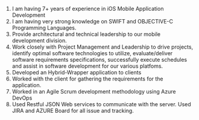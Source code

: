 1. I am having 7+ years of experience in iOS Mobile Application Development
2. I am having very strong knowledge on SWIFT and OBJECTIVE-C Programming Languages.
3. Provide architectural and technical leadership to our mobile development division.
4. Work closely with Project Management and Leadership to drive projects, identify optimal software technologies to utilize, evaluate/deliver software requirements specifications, successfully execute schedules and assist in software development for our various platfoms.
5. Developed an Hybrid-Wrapper application to clients
6. Worked with the client for gathering the requirements for the application.
7. Worked in an Agile Scrum development methodology using Azure DevOps
8. Used Restful JSON Web services to communicate with the server. Used JIRA and AZURE Board for all issue and tracking.
